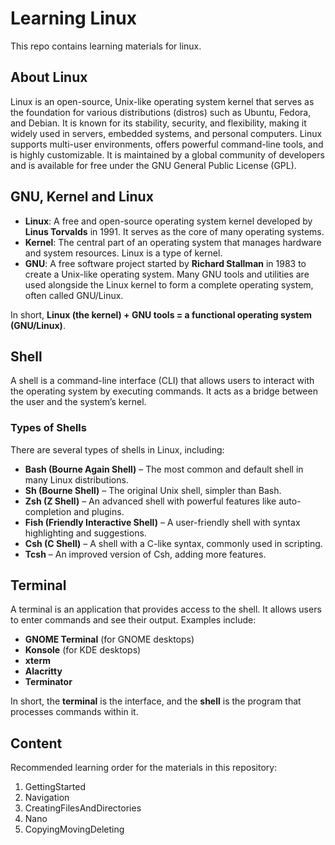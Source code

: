 # Learning Linux

This repo contains learning materials for linux.

## About Linux

Linux is an open-source, Unix-like operating system kernel that serves as the foundation for various distributions (distros) such as Ubuntu, Fedora, and Debian. It is known for its stability, security, and flexibility, making it widely used in servers, embedded systems, and personal computers. Linux supports multi-user environments, offers powerful command-line tools, and is highly customizable. It is maintained by a global community of developers and is available for free under the GNU General Public License (GPL).

## GNU, Kernel and Linux

- **Linux**: A free and open-source operating system kernel developed by **Linus Torvalds** in 1991. It serves as the core of many operating systems.
- **Kernel**: The central part of an operating system that manages hardware and system resources. Linux is a type of kernel.
- **GNU**: A free software project started by **Richard Stallman** in 1983 to create a Unix-like operating system. Many GNU tools and utilities are used alongside the Linux kernel to form a complete operating system, often called GNU/Linux.

In short, **Linux (the kernel) + GNU tools = a functional operating system (GNU/Linux)**.

## Shell

A shell is a command-line interface (CLI) that allows users to interact with the operating system by executing commands. It acts as a bridge between the user and the system’s kernel.

### Types of Shells

There are several types of shells in Linux, including:

- **Bash (Bourne Again Shell)** – The most common and default shell in many Linux distributions.
- **Sh (Bourne Shell)** – The original Unix shell, simpler than Bash.
- **Zsh (Z Shell)** – An advanced shell with powerful features like auto-completion and plugins.
- **Fish (Friendly Interactive Shell)** – A user-friendly shell with syntax highlighting and suggestions.
- **Csh (C Shell)** – A shell with a C-like syntax, commonly used in scripting.
- **Tcsh** – An improved version of Csh, adding more features.

## Terminal

A terminal is an application that provides access to the shell. It allows users to enter commands and see their output. Examples include:

- **GNOME Terminal** (for GNOME desktops)
- **Konsole** (for KDE desktops)
- **xterm**
- **Alacritty**
- **Terminator**

In short, the **terminal** is the interface, and the **shell** is the program that processes commands within it.

## Content

Recommended learning order for the materials in this repository:

1. GettingStarted
2. Navigation
3. CreatingFilesAndDirectories
4. Nano
5. CopyingMovingDeleting
